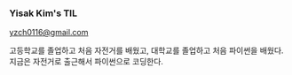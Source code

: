 ### Yisak Kim's TIL

yzch0116@gmail.com

고등학교를 졸업하고 처음 자전거를 배웠고, 대학교를 졸업하고 처음 파이썬을 배웠다. 지금은 자전거로 출근해서 파이썬으로 코딩한다.